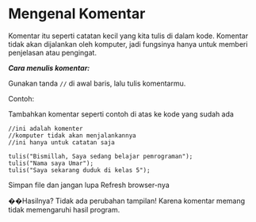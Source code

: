 # Mengenal Komentar

Komentar itu seperti catatan kecil yang kita tulis di dalam kode. Komentar tidak akan dijalankan oleh komputer, jadi fungsinya hanya untuk memberi penjelasan atau pengingat.

**_Cara menulis komentar:_**

Gunakan tanda `//` di awal baris, lalu tulis komentarmu.

Contoh:

Tambahkan komentar seperti contoh di atas ke kode yang sudah ada

```
//ini adalah komenter
//komputer tidak akan menjalankannya
//ini hanya untuk catatan saja

tulis("Bismillah, Saya sedang belajar pemrograman");
tulis("Nama saya Umar");
tulis("Saya sekarang duduk di kelas 5");
```

Simpan file dan jangan lupa Refresh browser-nya

��Hasilnya? Tidak ada perubahan tampilan! Karena komentar memang tidak memengaruhi hasil program.
